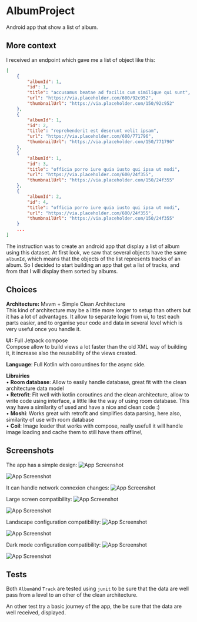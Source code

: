 
# AlbumProject

Android app that show a list of album. 




## More context

I received an endpoint which gave me a list of object like this: 

```json
[
    {
        "albumId": 1,
        "id": 1,
        "title": "accusamus beatae ad facilis cum similique qui sunt",
        "url": "https://via.placeholder.com/600/92c952",
        "thumbnailUrl": "https://via.placeholder.com/150/92c952"
    },
    {
        "albumId": 1,
        "id": 2,
        "title": "reprehenderit est deserunt velit ipsam",
        "url": "https://via.placeholder.com/600/771796",
        "thumbnailUrl": "https://via.placeholder.com/150/771796"
    },
    {
        "albumId": 1,
        "id": 3,
        "title": "officia porro iure quia iusto qui ipsa ut modi",
        "url": "https://via.placeholder.com/600/24f355",
        "thumbnailUrl": "https://via.placeholder.com/150/24f355"
    },
    {
        "albumId": 2,
        "id": 4,
        "title": "officia porro iure quia iusto qui ipsa ut modi",
        "url": "https://via.placeholder.com/600/24f355",
        "thumbnailUrl": "https://via.placeholder.com/150/24f355"
    }
    ...
]
```

The instruction was to create an android app that display a list of album using this dataset. At first look, we saw that several objects have the same `albumId`, which means that the objects of the list represents tracks of an album.
So I decided to start building an app that get a list of tracks, and from that I will display them sorted by albums. 


## Choices

**Architecture:** Mvvm + Simple Clean Architecture\
This kind of architecture may be a little more longer to setup than others but it has a lot of advantages. It allow to separate logic from ui, to test each parts easier, and to organise your code and data in several level which is very useful once you handle it.

**UI:** Full Jetpack compose\
Compose allow to build views a lot faster than the old XML way of building it, it increase also the reusability of the views created.

**Language**: Full Kotlin with corountines for the async side.

**Librairies**\
    • **Room database**: Allow to easily handle database, great fit with the clean architecture data model\
    • **Retrofit**: Fit well with kotlin coroutines and the clean architecture, allow to write code using interface, a little like the way of using room database. This way have a similarity of used and have a nice and clean code :)\
    • **Moshi**: Works great with retrofit and simplifies data parsing, here also, similarity of use with room database\
    • **Coil**: Image loader that works with compose, really usefull it will handle image loading and cache them to still have them offline\



## Screenshots

The app has a simple design: 
![App Screenshot](https://github.com/FlorianMalapel/AlbumProject/blob/feature/unitTests/screenshots/Screenshot_20230802-114052.png?raw=true)


![App Screenshot](https://github.com/FlorianMalapel/AlbumProject/blob/feature/unitTests/screenshots/Screenshot_20230802-114109.png?raw=true)


It can handle network connexion changes:
![App Screenshot](https://github.com/FlorianMalapel/AlbumProject/blob/feature/unitTests/screenshots/Screenshot_20230802-114037.png?raw=true)

Large screen compatibility:
![App Screenshot](https://github.com/FlorianMalapel/AlbumProject/blob/feature/unitTests/screenshots/Screenshot_20230802-113418.png?raw=true)


![App Screenshot](https://github.com/FlorianMalapel/AlbumProject/blob/feature/unitTests/screenshots/Screenshot_20230802-113425.png?raw=true)


Landscape configuration compatibility:
![App Screenshot](https://github.com/FlorianMalapel/AlbumProject/blob/feature/unitTests/screenshots/Screenshot_20230802-113651.png?raw=true)


![App Screenshot](https://github.com/FlorianMalapel/AlbumProject/blob/feature/unitTests/screenshots/Screenshot_20230802-113636.png?raw=true)


Dark mode configuration compatibility:
![App Screenshot](https://github.com/FlorianMalapel/AlbumProject/blob/feature/unitTests/screenshots/Screenshot_20230802-113900.png?raw=true)


![App Screenshot](https://github.com/FlorianMalapel/AlbumProject/blob/feature/unitTests/screenshots/Screenshot_20230802-113907.png?raw=true)




## Tests
Both `Album`and `Track` are tested using `junit` to be sure that the data are well pass from a level to an other of the clean architecture.

An other test try a basic journey of the app, the be sure that the data are well received, displayed. 



